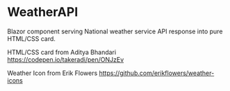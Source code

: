 # WeatherAPI
Blazor component serving National weather service API response into pure HTML/CSS card.

HTML/CSS card from Aditya Bhandari
https://codepen.io/takeradi/pen/ONJzEv

Weather Icon from Erik Flowers
https://github.com/erikflowers/weather-icons
